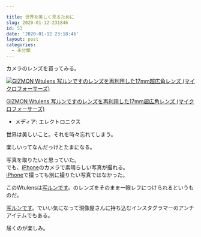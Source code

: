 ```yaml
---

title: 世界を美しく見るために
slug: 2020-01-12-231846
id: 53
date: '2020-01-12 23:18:46'
layout: post
categories:
  - 未分類
---
```


カメラのレンズを買ってみる。



[![GIZMON Wtulens 写ルンですのレンズを再利用した17mm超広角レンズ (マイクロフォーサーズ)](https://images-fe.ssl-images-amazon.com/images/I/41OvR2eMcqL._SL300_.jpg "GIZMON Wtulens 写ルンですのレンズを再利用した17mm超広角レンズ (マイクロフォーサーズ)")](https://www.amazon.co.jp/exec/obidos/ASIN/B00S7S4V0C/peipeipe-22/)



[GIZMON Wtulens 写ルンですのレンズを再利用した17mm超広角レンズ (マイクロフォーサーズ)](https://www.amazon.co.jp/exec/obidos/ASIN/B00S7S4V0C/peipeipe-22/)

*   メディア: エレクトロニクス







世界は美しいこと。それを時々忘れてしまう。

楽しいってなんだっけとたまになる。

写真を取りたいと思っていた。  
でも、[iPhone](http://d.hatena.ne.jp/keyword/iPhone)のカメラで素晴らしい写真が撮れる。  
[iPhone](http://d.hatena.ne.jp/keyword/iPhone)で撮っても別に撮りたい写真ではなかった。

このWtulensは[写ルンです](http://d.hatena.ne.jp/keyword/%BC%CC%A5%EB%A5%F3%A4%C7%A4%B9)。のレンズをそのまま一眼レフにつけられるというものだ。

[写ルンです](http://d.hatena.ne.jp/keyword/%BC%CC%A5%EB%A5%F3%A4%C7%A4%B9)。でいい気になって現像屋さんに持ち込むインスタグラマーのアンチアイテムでもある。

届くのが楽しみ。
